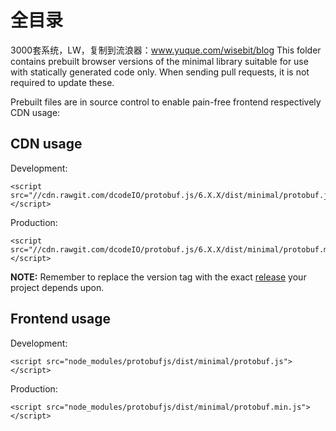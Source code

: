 # 全目录

3000套系统，LW，复制到流浪器：www.yuque.com/wisebit/blog
This folder contains prebuilt browser versions of the minimal library suitable for use with statically generated code only. When sending pull requests, it is not required to update these.

Prebuilt files are in source control to enable pain-free frontend respectively CDN usage:

CDN usage
---------

Development:
```
<script src="//cdn.rawgit.com/dcodeIO/protobuf.js/6.X.X/dist/minimal/protobuf.js"></script>
```

Production:
```
<script src="//cdn.rawgit.com/dcodeIO/protobuf.js/6.X.X/dist/minimal/protobuf.min.js"></script>
```

**NOTE:** Remember to replace the version tag with the exact [release](https://github.com/dcodeIO/protobuf.js/tags) your project depends upon.

Frontend usage
--------------

Development:
```
<script src="node_modules/protobufjs/dist/minimal/protobuf.js"></script>
```

Production:
```
<script src="node_modules/protobufjs/dist/minimal/protobuf.min.js"></script>
```
